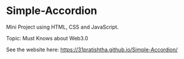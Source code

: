 # Simple-Accordion
Mini Project using HTML, CSS and JavaScript.

Topic: Must Knows about Web3.0

See the website here:
https://31pratishtha.github.io/Simple-Accordion/
